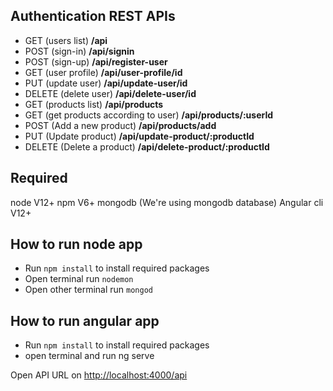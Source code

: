 ## Authentication REST APIs
* GET (users list)	  **/api**
* POST (sign-in)	      **/api/signin**
* POST (sign-up)	      **/api/register-user**
* GET (user profile)	  **/api/user-profile/id**
* PUT (update user)	  **/api/update-user/id**
* DELETE (delete user)  **/api/delete-user/id**
* GET (products list)  **/api/products**
* GET (get products according to user) **/api/products/:userId**
* POST (Add a new product)  **/api/products/add**
* PUT (Update product) **/api/update-product/:productId**
* DELETE (Delete a product) **/api/delete-product/:productId**


## Required
node V12+
npm V6+
mongodb (We're using mongodb database)
Angular cli V12+


## How to run node app
- Run `npm install` to install required packages
- Open terminal run `nodemon`
- Open other terminal run `mongod`

## How to run angular app
- Run `npm install` to install required packages
- open terminal and run ng serve

Open API URL on [http://localhost:4000/api](http://localhost:4000/api)
